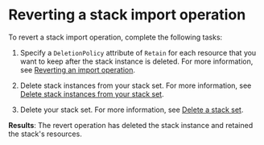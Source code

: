# Reverting a stack import operation<a name="reverting-stackset-import"></a>

To revert a stack import operation, complete the following tasks:

1. Specify a `DeletionPolicy` attribute of `Retain` for each resource that you want to keep after the stack instance is deleted\. For more information, see [Reverting an import operation](https://docs.aws.amazon.com/AWSCloudFormation/latest/UserGuide/resource-import-revert.html)\.

1. Delete stack instances from your stack set\. For more information, see [Delete stack instances from your stack set](https://docs.aws.amazon.com/AWSCloudFormation/latest/UserGuide/stackinstances-delete.html)\.

1. Delete your stack set\. For more information, see [Delete a stack set](https://docs.aws.amazon.com/AWSCloudFormation/latest/UserGuide/stacksets-delete.html)\.

**Results**: The revert operation has deleted the stack instance and retained the stack's resources\.
